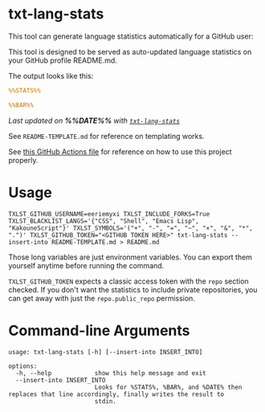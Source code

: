 # txt-lang-stats
This tool can generate language statistics automatically for a GitHub user:

This tool is designed to be served as auto-updated language statistics on your
GitHub profile README.md.

The output looks like this:

```yaml
%%STATS%%

%%BAR%%
```

_Last updated on **%%DATE%%** with [`txt-lang-stats`](https://github.com/eeriemyxi/txt-lang-stats)_

See `README-TEMPLATE.md` for reference on templating works.

See [this GitHub Actions
file](https://github.com/eeriemyxi/eeriemyxi/actions/workflows/update-lang-stats.yml)
for reference on how to use this project properly.

# Usage
```console
TXLST_GITHUB_USERNAME=eeriemyxi TXLST_INCLUDE_FORKS=True TXLST_BLACKLIST_LANGS='{"CSS", "Shell", "Emacs Lisp", "KakouneScript"}' TXLST_SYMBOLS='("+", "-", "=", "~", "×", "&", "*", ".")' TXLST_GITHUB_TOKEN="<GITHUB TOKEN HERE>" txt-lang-stats --insert-into README-TEMPLATE.md > README.md
```

Those long variables are just environment variables. You can export them
yourself anytime before running the command.

`TXLST_GITHUB_TOKEN` expects a classic access token with the `repo` section
checked. If you don't want the statistics to include private repositories, you
can get away with just the `repo.public_repo` permission.

# Command-line Arguments
```
usage: txt-lang-stats [-h] [--insert-into INSERT_INTO]

options:
  -h, --help            show this help message and exit
  --insert-into INSERT_INTO
                        Looks for %STATS%, %BAR%, and %DATE% then replaces that line accordingly, finally writes the result to
                        stdin.
```
